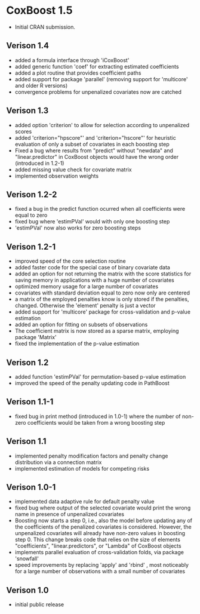 # CoxBoost 1.5

- Initial CRAN submission.

## Verison 1.4

-   added a formula interface through 'iCoxBoost'
-   added generic function 'coef' for extracting estimated coefficients
-   added a plot routine that provides coefficient paths
-   added support for package 'parallel' (removing support for 'multicore' and older R versions)
-   convergence problems for unpenalized covariates now are catched


## Verison 1.3

-   added option 'criterion' to allow for selection according to unpenalized scores
-   added 'criterion="hpscore"' and 'criterion="hscore"' for heuristic evaluation
    of only a subset of covariates in each boosting step
-   Fixed a bug where results from "predict" without "newdata" and "linear.predictor"
    in CoxBoost objects would have the wrong order (introduced in 1.2-1)
-   added missing value check for covariate matrix
-   implemented observation weights


## Verison 1.2-2

-   fixed a bug in the predict function ocurred when all coefficients
    were equal to zero
-   fixed bug where 'estimPVal' would with only one boosting step
-   'estimPVal' now also works for zero boosting steps


## Verison 1.2-1

-   improved speed of the core selection routine
-   added faster code for the special case of binary covariate data
-   added an option for not returning the matrix with the score statistics
    for saving memory in applications with a huge number of covariates
-   optimized memory usage for a large number of covariates
-   covariates with standard deviation equal to zero now only are centered
-   a matrix of the employed penalties know is only stored if the penalties,
    changed. Otherwise the 'element' penalty is just a vector
-   added support for 'multicore' package for cross-validation and p-value
    estimation
-   added an option for fitting on subsets of observations
-   The coefficient matrix is now stored as a sparse matrix, employing
    package 'Matrix'
-   fixed the implementation of the p-value estimation


## Verison 1.2

-   added function 'estimPVal' for permutation-based p-value estimation
-   improved the speed of the penalty updating code in PathBoost


## Verison 1.1-1

-   fixed bug in print method (introduced in 1.0-1) where the number of
    non-zero coefficients would be taken from a wrong boosting step


## Verison 1.1

-   implemented penalty modification factors and penalty change distribution
    via a connection matrix
-   implemented estimation of models for competing risks

## Verison 1.0-1

-   implemented data adaptive rule for default penalty value
-   fixed bug where output of the selected covariate would print the
    wrong name in presence of unpenalized covariates
-   Boosting now starts a step 0, i.e., also the model before updating
    any of the coefficients of the penalized covariates is considered.
    However, the unpenalized covariates will already have non-zero
    values in boosting step 0.
    This change breaks code that relies on the size of elements
    "coefficients", "linear.predictors", or "Lambda" of CoxBoost objects
-   implements parallel evaluation of cross-validation folds,
    via package 'snowfall'
-   speed improvements by replacing 'apply' and 'rbind' , most noticeably 
    for a large number of observations with a small number of covariates


## Verison 1.0

* initial public release
